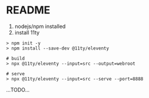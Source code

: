 # README

1. nodejs/npm installed
2. install 11ty

```
> npm init -y
> npm install --save-dev @11ty/eleventy

# build
> npx @11ty/eleventy --input=src --output=webroot

# serve
> npx @11ty/eleventy --input=src --serve --port=8888

```

...TODO...

